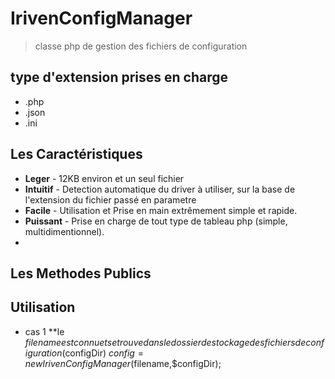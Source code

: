 IrivenConfigManager
=======

>classe php de gestion des fichiers de configuration

## type d'extension prises en charge
* .php
* .json
* .ini

## Les Caractéristiques
* **Leger** - 12KB environ et un seul fichier
* **Intuitif** - Detection automatique du driver à utiliser, sur la base de l'extension du fichier passé en parametre
* **Facile** - Utilisation et Prise en main extrêmement simple et rapide.
* **Puissant** - Prise en charge de tout type de tableau php (simple, multidimentionnel).
* 
## Les Methodes Publics

## Utilisation
* cas 1
**le $filename est connu et se trouve dans le dossier de stockage des fichiers de configuration($configDir)
$config= new IrivenConfigManager($filename,$configDir);
